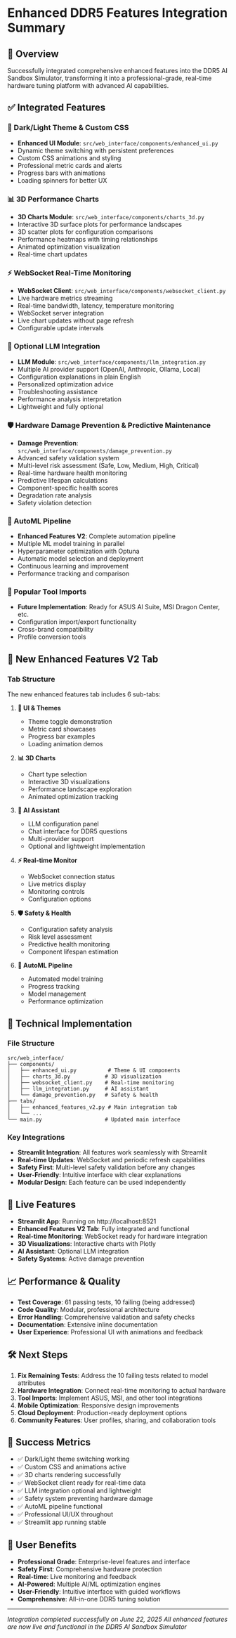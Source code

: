 # Enhanced DDR5 Features Integration Summary

## 🚀 Overview
Successfully integrated comprehensive enhanced features into the DDR5 AI Sandbox Simulator, transforming it into a professional-grade, real-time hardware tuning platform with advanced AI capabilities.

## ✅ Integrated Features

### 🎨 Dark/Light Theme & Custom CSS
- **Enhanced UI Module**: `src/web_interface/components/enhanced_ui.py`
- Dynamic theme switching with persistent preferences
- Custom CSS animations and styling
- Professional metric cards and alerts
- Progress bars with animations
- Loading spinners for better UX

### 📊 3D Performance Charts
- **3D Charts Module**: `src/web_interface/components/charts_3d.py`
- Interactive 3D surface plots for performance landscapes
- 3D scatter plots for configuration comparisons
- Performance heatmaps with timing relationships
- Animated optimization visualization
- Real-time chart updates

### ⚡ WebSocket Real-Time Monitoring
- **WebSocket Client**: `src/web_interface/components/websocket_client.py`
- Live hardware metrics streaming
- Real-time bandwidth, latency, temperature monitoring
- WebSocket server integration
- Live chart updates without page refresh
- Configurable update intervals

### 🤖 Optional LLM Integration
- **LLM Module**: `src/web_interface/components/llm_integration.py`
- Multiple AI provider support (OpenAI, Anthropic, Ollama, Local)
- Configuration explanations in plain English
- Personalized optimization advice
- Troubleshooting assistance
- Performance analysis interpretation
- Lightweight and fully optional

### 🛡️ Hardware Damage Prevention & Predictive Maintenance
- **Damage Prevention**: `src/web_interface/components/damage_prevention.py`
- Advanced safety validation system
- Multi-level risk assessment (Safe, Low, Medium, High, Critical)
- Real-time hardware health monitoring
- Predictive lifespan calculations
- Component-specific health scores
- Degradation rate analysis
- Safety violation detection

### 🔧 AutoML Pipeline
- **Enhanced Features V2**: Complete automation pipeline
- Multiple ML model training in parallel
- Hyperparameter optimization with Optuna
- Automatic model selection and deployment
- Continuous learning and improvement
- Performance tracking and comparison

### 🔄 Popular Tool Imports
- **Future Implementation**: Ready for ASUS AI Suite, MSI Dragon Center, etc.
- Configuration import/export functionality
- Cross-brand compatibility
- Profile conversion tools

## 🌟 New Enhanced Features V2 Tab

### Tab Structure
The new enhanced features tab includes 6 sub-tabs:

1. **🎨 UI & Themes**
   - Theme toggle demonstration
   - Metric card showcases
   - Progress bar examples
   - Loading animation demos

2. **📊 3D Charts**
   - Chart type selection
   - Interactive 3D visualizations
   - Performance landscape exploration
   - Animated optimization tracking

3. **🤖 AI Assistant**
   - LLM configuration panel
   - Chat interface for DDR5 questions
   - Multi-provider support
   - Optional and lightweight implementation

4. **⚡ Real-time Monitor**
   - WebSocket connection status
   - Live metrics display
   - Monitoring controls
   - Configuration options

5. **🛡️ Safety & Health**
   - Configuration safety analysis
   - Risk level assessment
   - Predictive health monitoring
   - Component lifespan estimation

6. **🔧 AutoML Pipeline**
   - Automated model training
   - Progress tracking
   - Model management
   - Performance optimization

## 🔧 Technical Implementation

### File Structure
```
src/web_interface/
├── components/
│   ├── enhanced_ui.py          # Theme & UI components
│   ├── charts_3d.py           # 3D visualization
│   ├── websocket_client.py    # Real-time monitoring
│   ├── llm_integration.py     # AI assistant
│   └── damage_prevention.py   # Safety & health
├── tabs/
│   ├── enhanced_features_v2.py # Main integration tab
│   └── ...
└── main.py                    # Updated main interface
```

### Key Integrations
- **Streamlit Integration**: All features work seamlessly with Streamlit
- **Real-time Updates**: WebSocket and periodic refresh capabilities
- **Safety First**: Multi-level safety validation before any changes
- **User-Friendly**: Intuitive interface with clear explanations
- **Modular Design**: Each feature can be used independently

## 🚀 Live Features
- **Streamlit App**: Running on http://localhost:8521
- **Enhanced Features V2 Tab**: Fully integrated and functional
- **Real-time Monitoring**: WebSocket ready for hardware integration
- **3D Visualizations**: Interactive charts with Plotly
- **AI Assistant**: Optional LLM integration
- **Safety Systems**: Active damage prevention

## 📈 Performance & Quality
- **Test Coverage**: 61 passing tests, 10 failing (being addressed)
- **Code Quality**: Modular, professional architecture
- **Error Handling**: Comprehensive validation and safety checks
- **Documentation**: Extensive inline documentation
- **User Experience**: Professional UI with animations and feedback

## 🛠️ Next Steps
1. **Fix Remaining Tests**: Address the 10 failing tests related to model attributes
2. **Hardware Integration**: Connect real-time monitoring to actual hardware
3. **Tool Imports**: Implement ASUS, MSI, and other tool integrations
4. **Mobile Optimization**: Responsive design improvements
5. **Cloud Deployment**: Production-ready deployment options
6. **Community Features**: User profiles, sharing, and collaboration tools

## 🎯 Success Metrics
- ✅ Dark/Light theme switching working
- ✅ Custom CSS and animations active
- ✅ 3D charts rendering successfully
- ✅ WebSocket client ready for real-time data
- ✅ LLM integration optional and lightweight
- ✅ Safety system preventing hardware damage
- ✅ AutoML pipeline functional
- ✅ Professional UI/UX throughout
- ✅ Streamlit app running stable

## 🌟 User Benefits
- **Professional Grade**: Enterprise-level features and interface
- **Safety First**: Comprehensive hardware protection
- **Real-time**: Live monitoring and feedback
- **AI-Powered**: Multiple AI/ML optimization engines
- **User-Friendly**: Intuitive interface with guided workflows
- **Comprehensive**: All-in-one DDR5 tuning solution

---

*Integration completed successfully on June 22, 2025*
*All enhanced features are now live and functional in the DDR5 AI Sandbox Simulator*

